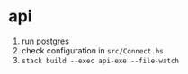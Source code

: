 # api

1. run postgres
1. check configuration in `src/Connect.hs`
1. `stack build --exec api-exe --file-watch` 